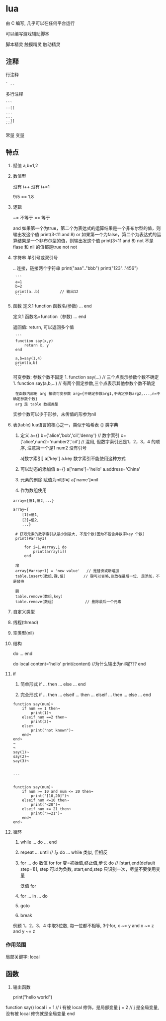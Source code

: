 # lua

由 C 编写, 几乎可以在任何平台运行

可以编写游戏辅助脚本

脚本精灵
触摸精灵
触动精灵


## 注释

行注释

    ` --

多行注释
    
    ```
    --[[
    ...
    ...
    --]]
    ```

常量
变量

## 特点

1. 赋值
    a,b=1,2

1. 数值型

    没有 i++
    没有 i+=1

    9/5 == 1.8

1. 逻辑

    ~=  不等于
    ==  等于

    and    如果第一个为true，第二个为表达式的运算结果是一个非布尔型的值，则输出发这个值 print(3<11 and 8)
    or     如果第一个为false，第二个为表达式的运算结果是一个非布尔型的值，则输出发这个值 print(3<11 and 8)
    not    不是flase 和 nil 的值都是true
        not not

1. 字符串
    单引号或双引号

    ..  连接，链接两个字符串
        print("aaa".."bbb")
        print("123".."456")

        ```
        a=1
        b=2
        print(a..b)         // 输出12
        ```

1. 函数
    定义1
        function 函数名(参数)
        ...
        end
        
    定义1
        函数名=function（参数)
        ...
        end

    返回值: return, 可以返回多个值
        
        ```
        function say(x,y)
            return x, y
        end
        
        a,b=say(1,4)
        print(a,b)
        ```

    可变参数: 参数个数不固定
        1. function say(...)            // 三个点表示参数个数不确定
        1. function say(a,b,...)        // 有两个固定参数,三个点表示其他参数个数不确定
        
        在函数内部用 arg 接收可变参数 arg={不确定参数arg1,不确定参数arg2,...,n=不确定参数个数}
        arg 是 table 数据类型

    实参个数可以少于形参，未传值的形参为nil


1. 表(table)
    lua语言的核心之一，类似于哈希表
    {}
    类字典

    1. 定义
        a={}
        b={'alice','bob','cil','denny'}     // 数字索引
        c=['alice',num2='number2','cil']    // 混用, 但数字索引还是1，2，3，4 的顺序, 注意第一个是1
                   num2 没有引号
        
        a[数字索引]
        a['key']
        a.key
            数字索引不能使用这种方式
        
    2. 可以动态的添加值
        a={}
        a['name']='hello'
        a.address='China'
    3. 元素的删除
        赋值为nil即可
        a['name']=nil

    4. 作为数组使用
        
    ```
    array={值1,值2,...}

    array={
        [1]=值1,
        [2]=值2,
        ...}
    ```

        # 获取元素的数字索引从最小到最大, 不是个数(因为不包含非数字key 个数)
        print(#array1)
        
            for i=1,#array,1 do
                print(array[i])
            end

        增
        array[#array+1] = 'new value'   // 是替换或新增加
        table.insert(数组,键,值)        // 键可以省略,则放在最后一位, 是添加，不是替换
        
        删
        table.remove(数组,key)
        table.remove(数组)              // 删除最后一个元素
        
1. 自定义类型

1. 线程(thread)

1. 空类型(nil)


1. 结构

    do 
    ...
    end

    do
    local content='hello'
    print(content)          //为什么输出为nil呢???
    end

1. if

    1. 简单形式
    if ...  then
        ...
    else
        ...
    end

    2. 完全形式
    if ... then
    ...
    elseif ... then
    ...
    elseif ... then
    ...
    else
    ...
    end


    ```和函数结合示例
    function say(num)¬
        if num == 1 then¬
            print(1)¬
        elseif num ==2 then¬
            print(2)¬
        else¬
            print("not known")¬
        end¬
    end¬
    ¬
    ¬
    say(1)¬
    say(2)¬
    say(3)¬


    ---


    function say(num)¬
        if num >= 10 and num <= 20 then¬
            print("[10,20]")¬
        elseif num <=10 then¬
            print("<20")¬
        elseif num >= 21 then¬
            print(">=21")¬
        end¬
    end¬
    ```

2. 循环
    
    1. while ... do ... end

    2. repeat ... until         // 与 do ... while 类似, 但相反

    3. for ... do
        数值 for
            for 变=初始值,终止值,步长 do            // [start,end(default step=1)], step 可以为负数, start,end,step 只识别一次，尽量不要使用变量

        
        泛值 for

    4. for ... in ... do

    5. goto

    6. break

    例题
        1，2，3，4 中取3位数, 每一位都不相等, 3个for, x ~= y and x ~= z and y ~= z

### 作用范围

局部关键字: local


## 函数

1. 输出函数

    print("hello world")



function say()
    local i = 1         // i 有被 local 修饰，是局部变量
    j = 2               // j 是全局变量, 没有被 local 修饰就是全局变量
end
